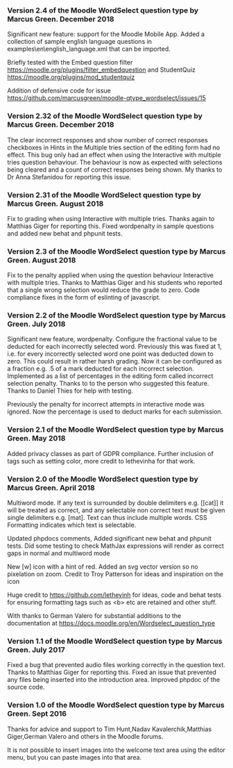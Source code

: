 ### Version 2.4 of the Moodle WordSelect question type by Marcus Green. December 2018
Significant new feature: support for the Moodle Mobile App. Added a collection of 
sample english language questions in
examples\en\english_language.xml that can be imported.

Briefly tested with the Embed question filter
https://moodle.org/plugins/filter_embedquestion
and StudentQuiz
https://moodle.org/plugins/mod_studentquiz

Addition of defensive code for issue https://github.com/marcusgreen/moodle-qtype_wordselect/issues/15

### Version 2.32 of the Moodle WordSelect question type by Marcus Green. December 2018
The clear incorrect responses and show number of correct responses checkboxes in Hints in the
Multiple tries section of the editing form had no effect. This bug only had an effect when
 using the Interactive with multiple tries question behaviour. The behaviour is now as
expected with selections being cleared and a count of correct responses being shown. My 
thanks to Dr Anna Stefanidou for reporting this issue.

### Version 2.31 of the Moodle WordSelect question type by Marcus Green. August 2018
Fix to grading when using Interactive with multiple tries. Thanks again to Matthias Giger
for reporting this. Fixed wordpenalty in sample questions and added new behat and phpunit
tests.

### Version 2.3 of the Moodle WordSelect question type by Marcus Green. August 2018
Fix to the penalty applied when using the question behaviour Interactive with multiple
tries. Thanks to Matthias Giger and his students who reported that a single wrong
selection would reduce the grade to zero.  Code compliance fixes in the form of
eslinting of javascript.

### Version 2.2 of the Moodle WordSelect question type by Marcus Green. July 2018
Significant new feature, wordpenalty. Configure the fractional value to be deducted
for each incorrectly selected word. Previously this was fixed at 1, i.e. for every
incorrectly selected word one point was deducted down to zero. This could result
in rather harsh grading. Now it can be configured as a fraction e.g. .5 of a mark
deducted for each incorrect selection. Implemented as a list of percentages in the editing
form called incorrect selection penalty. Thanks to to the person who suggested this feature.
Thanks to Daniel Thies for help with testing.

Previously the penalty for incorrect attempts in interactive mode was ignored. Now the percentage
is used to deduct marks for each submission.

### Version 2.1 of the Moodle WordSelect question type by Marcus Green. May 2018
Added privacy classes as part of GDPR compliance. Further inclusion of tags such as
setting color, more credit to lethevinha for that work.

### Version 2.0 of the Moodle WordSelect question type by Marcus Green. April 2018
Multiword mode. If any text is surrounded by double delimiters e.g. [[cat]] it will be 
treated as correct, and any selectable non correct text must be given single delimiters
e.g. [mat]. Text can thus include multiple words. CSS Formatting indicates which text is selectable.

Updated phpdocs comments, Added significant new behat and phpunit tests. Did some testing
to check MathJax expressions will render as correct gaps in normal and multiword mode

New [w] icon with a hint of red. Added an svg vector version so no pixelation on zoom. 
Credit to Troy Patterson for ideas and inspiration on the icon

Huge credit to https://github.com/lethevinh for ideas, code and behat tests for ensuring
formatting tags such as &lt;b&gt; etc are retained and other stuff.

With thanks to German Valero for substantial additions to the documentation at
https://docs.moodle.org/en/Wordselect_question_type

### Version 1.1 of the Moodle WordSelect question type by Marcus Green. July 2017
Fixed a bug that prevented audio files working correctly in the question text. Thanks to Matthias Giger for 
reporting this. Fixed an issue that prevented any files being inserted into the introduction area. Improved
phpdoc of the source code.

### Version 1.0 of the Moodle WordSelect question type by Marcus Green. Sept 2016
Thanks for advice and support to Tim Hunt,Nadav Kavalerchik,Matthias Giger,German Valero and others in 
the Moodle forums.

It is not possible to insert images into the welcome text area using the editor menu, but you can
paste images into that area.
